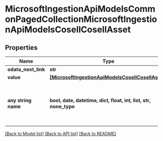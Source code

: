# MicrosoftIngestionApiModelsCommonPagedCollectionMicrosoftIngestionApiModelsCosellCosellAsset


## Properties
Name | Type | Description | Notes
------------ | ------------- | ------------- | -------------
**odata_next_link** | **str** |  | [optional] 
**value** | [**[MicrosoftIngestionApiModelsCosellCosellAsset]**](MicrosoftIngestionApiModelsCosellCosellAsset.md) |  | [optional] 
**any string name** | **bool, date, datetime, dict, float, int, list, str, none_type** | any string name can be used but the value must be the correct type | [optional]

[[Back to Model list]](../README.md#documentation-for-models) [[Back to API list]](../README.md#documentation-for-api-endpoints) [[Back to README]](../README.md)


